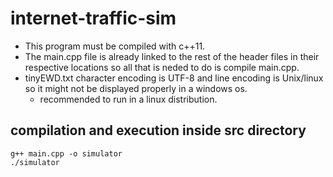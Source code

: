 # internet-traffic-sim

* This program must be compiled with c++11.
* The main.cpp file is already linked to the rest of the header files in their respective locations so all that is neded to do is compile main.cpp.
* tinyEWD.txt character encoding is UTF-8 and line encoding is Unix/linux so it might not be displayed properly in a windows os.
  - recommended to run in a linux distribution.
## compilation and execution inside src directory
```
g++ main.cpp -o simulator
./simulator
```
